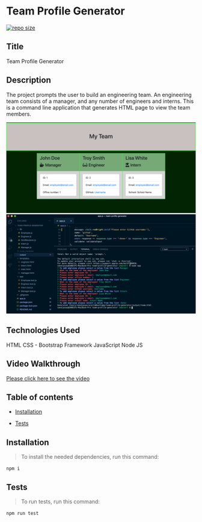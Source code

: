
# Team Profile Generator

[![repo size](https://img.shields.io/github/repo-size/arpitasau/team-profile-generator)](https://github.com/arpitasau/team-profile-generator)

## Title

Team Profile Generator

## Description

The project prompts the user to build an engineering team. An engineering
team consists of a manager, and any number of engineers and interns.
This is a command line application that generates HTML page to view the team members.

<img src="/assets/teamProfile.png">

<img src="/assets/cli.png">

## Technologies Used
HTML
CSS - Bootstrap Framework
JavaScript
Node JS

## Video Walkthrough

<a href="https://drive.google.com/file/d/1qidJLeSnqJ-JVyg0IIlN-enG9bk5NIqG/view" target="_blank">Please click here to see the video</a>


## Table of contents

* [Installation](#installation)

* [Tests](#tests)


## Installation

>To install the needed dependencies, run this command:

```
npm i
```

## Tests

>To run tests, run this command:

```
npm run test
```

